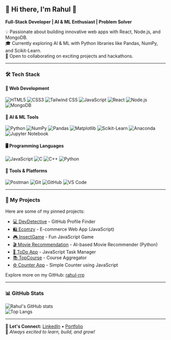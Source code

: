 ## 🌟 Hi there, I'm Rahul 👋  
**Full-Stack Developer | AI & ML Enthusiast | Problem Solver**  

💡 Passionate about building innovative web apps with React, Node.js, and MongoDB.  
🎓 Currently exploring AI & ML with Python libraries like Pandas, NumPy, and Scikit-Learn.  
🚀 Open to collaborating on exciting projects and hackathons.  

---

### 🛠️ Tech Stack  
#### 🚀 **Web Development**
![HTML5](https://img.shields.io/badge/-HTML5-E34F26?logo=html5&logoColor=fff)
![CSS3](https://img.shields.io/badge/-CSS3-1572B6?logo=css3&logoColor=fff)
![Tailwind CSS](https://img.shields.io/badge/-TailwindCSS-06B6D4?logo=tailwindcss&logoColor=fff)
![JavaScript](https://img.shields.io/badge/-JavaScript-F7DF1E?logo=javascript&logoColor=000)
![React](https://img.shields.io/badge/-React-61DAFB?logo=react&logoColor=000)
![Node.js](https://img.shields.io/badge/-Node.js-339933?logo=node.js&logoColor=fff)
![MongoDB](https://img.shields.io/badge/-MongoDB-47A248?logo=mongodb&logoColor=fff)

#### 🤖 **AI & ML Tools**
![Python](https://img.shields.io/badge/-Python-3776AB?logo=python&logoColor=fff)
![NumPy](https://img.shields.io/badge/-NumPy-013243?logo=numpy&logoColor=fff)
![Pandas](https://img.shields.io/badge/-Pandas-150458?logo=pandas&logoColor=fff)
![Matplotlib](https://img.shields.io/badge/-Matplotlib-8B008B?logo=plotly&logoColor=fff)
![Scikit-Learn](https://img.shields.io/badge/-ScikitLearn-F7931E?logo=scikitlearn&logoColor=fff)
![Anaconda](https://img.shields.io/badge/-Anaconda-44A833?logo=anaconda&logoColor=fff)
![Jupyter Notebook](https://img.shields.io/badge/-Jupyter-F37626?logo=jupyter&logoColor=fff)

#### 🖥️ **Programming Languages**
![JavaScript](https://img.shields.io/badge/-JavaScript-F7DF1E?logo=javascript&logoColor=000)
![C](https://img.shields.io/badge/-C-00599C?logo=c&logoColor=fff)
![C++](https://img.shields.io/badge/-C++-00599C?logo=c%2B%2B&logoColor=fff)
![Python](https://img.shields.io/badge/-Python-3776AB?logo=python&logoColor=fff)

#### 🔧 **Tools & Platforms**
![Postman](https://img.shields.io/badge/-Postman-FF6C37?logo=postman&logoColor=fff)
![Git](https://img.shields.io/badge/-Git-F05032?logo=git&logoColor=fff)
![GitHub](https://img.shields.io/badge/-GitHub-181717?logo=github&logoColor=fff)
![VS Code](https://img.shields.io/badge/-VS%20Code-0078d7?logo=visual-studio-code&logoColor=fff)

---

### 🚀 My Projects  
Here are some of my pinned projects:  

- [💻 DevDetective](https://rahul-rrp.github.io/DevDetective/) - GitHub Profile Finder  
- [🛍️ Ecomzy](https://github.com/rahul-rrp/Ecomzy) - E-commerce Web App (JavaScript)  
- [🎮 InsectGame](https://github.com/rahul-rrp/InsectGame) - Fun JavaScript Game  
- [🎬 Movie Recommendation](https://github.com/rahul-rrp/Movie_Recommendation) - AI-based Movie Recommender (Python)  
- [📝 ToDo App](https://github.com/rahul-rrp/ToDo) - JavaScript Task Manager  
- [📚 TopCourse](https://github.com/rahul-rrp/TopCourese) - Course Aggregator  
- [⚙️ Counter App](https://rahul-rrp.github.io/Counter_App/) - Simple Counter using JavaScript  

Explore more on my GitHub: [rahul-rrp](https://github.com/rahul-rrp)

---

### 📊 GitHub Stats  
![Rahul's GitHub stats](https://github-readme-stats.vercel.app/api?username=rahul-rrp&show_icons=true&theme=radical)  
![Top Langs](https://github-readme-stats.vercel.app/api/top-langs/?username=rahul-rrp&layout=compact&theme=radical)  

---

💬 **Let's Connect:** [LinkedIn](#) • [Portfolio](#)  
🚀 *Always excited to learn, build, and grow!*  
